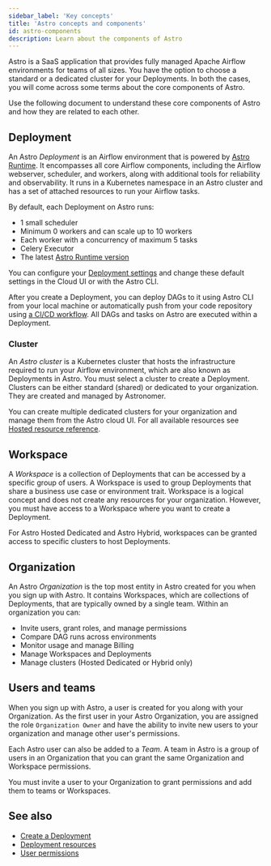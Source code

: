 ```yaml
---
sidebar_label: 'Key concepts'
title: 'Astro concepts and components'
id: astro-components
description: Learn about the components of Astro
---
```


Astro is a SaaS application that provides fully managed Apache Airflow environments for teams of all sizes. You have the option to choose a standard or a dedicated cluster for your Deployments. In both the cases, you will come across some terms about the core components of Astro.

Use the following document to understand these core components of Astro and how they are related to each other.

## Deployment

An Astro _Deployment_ is an Airflow environment that is powered by [Astro Runtime](runtime-overview.md). It encompasses all core Airflow components, including the Airflow webserver, scheduler, and workers, along with additional tools for reliability and observability. It runs in a Kubernetes namespace in an Astro cluster and has a set of attached resources to run your Airflow tasks.

By default, each Deployment on Astro runs:

- 1 small scheduler
- Minimum 0 workers and can scale up to 10 workers
- Each worker with a concurrency of maximum 5 tasks
- Celery Executor
- The latest [Astro Runtime version](runtime-release-notes.md)

You can configure your [Deployment settings](configure-deployment-resources.md) and change these default settings in the Cloud UI or with the Astro CLI. 

After you create a Deployment, you can deploy DAGs to it using Astro CLI from your local machine or automatically push from your code repository using [a CI/CD workflow](set-up-ci-cd.md). All DAGs and tasks on Astro are executed within a Deployment. 

### Cluster

An _Astro cluster_ is a Kubernetes cluster that hosts the infrastructure required to run your Airflow environment, which are also known as Deployments in Astro. You must select a cluster to create a Deployment. Clusters can be either standard (shared) or dedicated to your organization. They are created and managed by Astronomer. 

You can create multiple dedicated clusters for your organization and manage them from the Astro cloud UI. For all available resources see [Hosted resource reference](resource-reference-hosted.md).

## Workspace

A _Workspace_ is a collection of Deployments that can be accessed by a specific group of users. A Workspace is used to group Deployments that share a business use case or environment trait. Workspace is a logical concept and does not create any resources for your organization. However, you must have access to a Workspace where you want to create a Deployment.

For Astro Hosted Dedicated and Astro Hybrid, workspaces can be granted access to specific clusters to host Deployments.

## Organization

An Astro _Organization_ is the top most entity in Astro created for you when you sign up with Astro. It contains Workspaces, which are collections of Deployments, that are typically owned by a single team. Within an organization you can:

- Invite users, grant roles, and manage permissions
- Compare DAG runs across environments
- Monitor usage and manage Billing
- Manage Workspaces and Deployments
- Manage clusters (Hosted Dedicated or Hybrid only)

## Users and teams

When you sign up with Astro, a user is created for you along with your Organization. As the first user in your Astro Organization, you are assigned the role `Organization Owner` and have the ability to invite new users to your organization and manage other user's permissions. 

Each Astro user can also be added to a _Team_. A team in Astro is a group of users in an Organization that you can grant the same Organization and Workspace permissions. 

You must invite a user to your Organization to grant permissions and add them to teams or Workspaces.


## See also

- [Create a Deployment](create-deployment.md)
- [Deployment resources](./resource-reference-hosted.md)
- [User permissions](user-permissions.md)

